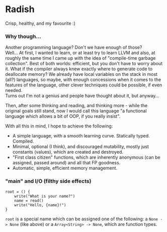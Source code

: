 # Radish

Crisp, healthy, and my favourite :)

### Why though...

Another programming language? Don't we have enough of those?\
Well... At first, I wanted to learn, or at least try to learn LLVM and also, at roughly the same time I came up
with the idea of "compile-time garbage collection".
Best of both worlds: efficient, but you don't have to worry about it.
What if the compiler always knew exactly where to generate code to deallocate memory?
We already have local variables on the stack in most (all?) languages, so maybe,
with enough concessions when it comes to the features of the language, other clever techniques could be possible,
if even needed.\
Turns out I'm not a genius and people have thought about it, but anyway...

Then, after some thinking and reading, and thinking more - while the original goals still stand,
now I would call this language "a functional language which allows a bit of OOP, if you really insist".

With all this in mind, I hope to achieve the following:
- A simple language, with a smooth learning curve. Statically typed. Compiled.
- Minimal, optional (I think), and discouraged mutability, mostly just constants (values), which are created and destroyed.
- "First class citizen" functions, which are inherently anonymous (can be assigned, passed around) and all that FP goodness.
- Automatic, simple, efficient memory management.

### "main" and I/O (filthy side effects)

```
root = () {
    write("What is your name?")
    name = read()
    write("Hello, {name}!")
}
```

`root` is a special name which can be assigned one of the following: a `None -> None` (like above) or a `Array<String> -> None`, which are function types.